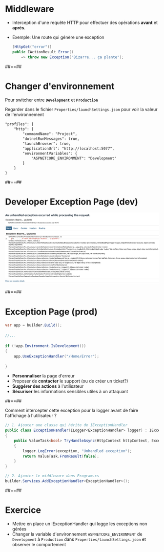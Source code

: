 # Middleware

- Interception d'une requête HTTP pour effectuer des opérations **avant** et **après**.
<!-- .element: class="list-fragment" -->
- Exemple: Une route qui génère une exception
    ```csharp   
    [HttpGet("error")]
    public IActionResult Error()
        => throw new Exception("Bizarre... ça plante");
    ```

##==##

# Changer d'environnement

Pour switcher entre **`Development`** et **`Production`**

Regarder dans le fichier `Properties/launchSettings.json` pour voir la valeur de l'environnement

```json[1-11|7-9]
"profiles": {
    "http": {
        "commandName": "Project",
        "dotnetRunMessages": true,
        "launchBrowser": true,
        "applicationUrl": "http://localhost:5077",
        "environmentVariables": {
            "ASPNETCORE_ENVIRONMENT": "Development"
        }
    }
}
```

##==##

# Developer Exception Page (dev)

![center](../../assets/12-middleware/developer-exception-page.png)

##==##

# Exception Page (prod)

```csharp
var app = builder.Build();

//...

if (!app.Environment.IsDevelopment())
{
    app.UseExceptionHandler("/Home/Error");

}
```

- **Personnaliser** la page d'erreur
- Proposer de **contacter** le support (ou de créer un ticket?)
- **Suggérer des actions** à l'utilisateur
- **Sécuriser** les informations sensibles utiles à un attaquant
<!-- .element: class="list-fragment" -->

##==##

Comment intercepter cette exception pour la logger avant de faire l'affichage à l'utilisateur ?
<!-- .element: class="admonition question" -->

```csharp
// 1. Ajouter une classe qui hérite de IExceptionHandler
public class ExceptionHandler(ILogger<ExceptionHandler> logger) : IExceptionHandler
{
    public ValueTask<bool> TryHandleAsync(HttpContext httpContext, Exception exception, CancellationToken cancellationToken)
    {
        logger.LogError(exception, "Unhandled exception");
        return ValueTask.FromResult(false);
    }
}
````

```csharp
// 2. Ajouter le middleware dans Program.cs
builder.Services.AddExceptionHandler<ExceptionHandler>();
```

##==##

# Exercice
<!-- .slide: class="exercice" -->

- Mettre en place un IExceptionHandler qui logge les exceptions non gérées
- Changer la variable d'environnement `ASPNETCORE_ENVIRONMENT` de `Development` à `Production` dans `Properties/launchSettings.json` et observer le comportement
